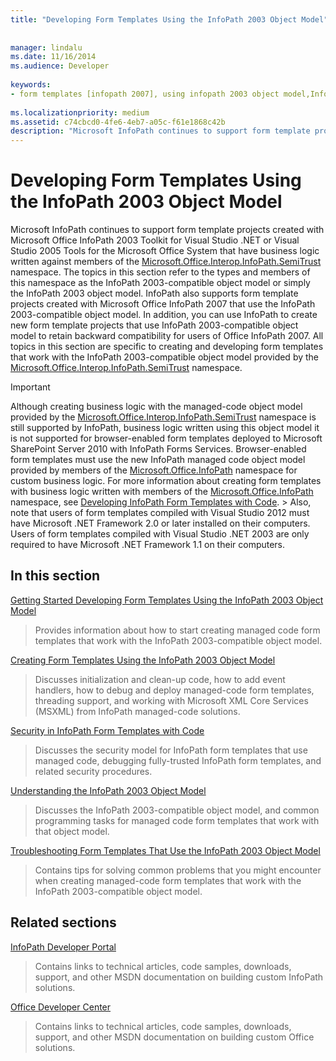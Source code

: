 ```yaml
---
title: "Developing Form Templates Using the InfoPath 2003 Object Model"
 
 
manager: lindalu
ms.date: 11/16/2014
ms.audience: Developer
 
keywords:
- form templates [infopath 2007], using infopath 2003 object model,InfoPath 2003-compatible form templates,InfoPath 2007, developing form templates using InfoPath 2003 object model,object models [InfoPath 2003], developing managed code form templates
 
ms.localizationpriority: medium
ms.assetid: c74cbcd0-4fe6-4eb7-a05c-f61e1868c42b
description: "Microsoft InfoPath continues to support form template projects created with Microsoft Office InfoPath 2003 Toolkit for Visual Studio .NET or Visual Studio 2005 Tools for the Microsoft Office System that have business logic written against members of the Microsoft.Office.Interop.InfoPath.SemiTrust namespace. The topics in this section refer to the types and members of this namespace as the InfoPath 2003-compatible object model or simply the InfoPath 2003 object model. InfoPath also supports form template projects created with Microsoft Office InfoPath 2007 that use the InfoPath 2003-compatible object model. In addition, you can use InfoPath to create new form template projects that use InfoPath 2003-compatible object model to retain backward compatibility for users of Office InfoPath 2007. All topics in this section are specific to creating and developing form templates that work with the InfoPath 2003-compatible object model provided by the Microsoft.Office.Interop.InfoPath.SemiTrust namespace."
---
```


# Developing Form Templates Using the InfoPath 2003 Object Model

Microsoft InfoPath continues to support form template projects created with Microsoft Office InfoPath 2003 Toolkit for Visual Studio .NET or Visual Studio 2005 Tools for the Microsoft Office System that have business logic written against members of the [Microsoft.Office.Interop.InfoPath.SemiTrust](https://msdn.microsoft.com/library/Microsoft.Office.Interop.InfoPath.SemiTrust.aspx) namespace. The topics in this section refer to the types and members of this namespace as the InfoPath 2003-compatible object model or simply the InfoPath 2003 object model. InfoPath also supports form template projects created with Microsoft Office InfoPath 2007 that use the InfoPath 2003-compatible object model. In addition, you can use InfoPath to create new form template projects that use InfoPath 2003-compatible object model to retain backward compatibility for users of Office InfoPath 2007. All topics in this section are specific to creating and developing form templates that work with the InfoPath 2003-compatible object model provided by the [Microsoft.Office.Interop.InfoPath.SemiTrust](https://msdn.microsoft.com/library/Microsoft.Office.Interop.InfoPath.SemiTrust.aspx) namespace. 
  
> [!IMPORTANT]
> Although creating business logic with the managed-code object model provided by the [Microsoft.Office.Interop.InfoPath.SemiTrust](https://msdn.microsoft.com/library/Microsoft.Office.Interop.InfoPath.SemiTrust.aspx) namespace is still supported by InfoPath, business logic written using this object model it is not supported for browser-enabled form templates deployed to Microsoft SharePoint Server 2010 with InfoPath Forms Services. Browser-enabled form templates must use the new InfoPath managed code object model provided by members of the [Microsoft.Office.InfoPath](https://msdn.microsoft.com/library/Microsoft.Office.InfoPath.aspx) namespace for custom business logic. For more information about creating form templates with business logic written with members of the [Microsoft.Office.InfoPath](https://msdn.microsoft.com/library/Microsoft.Office.InfoPath.aspx) namespace, see [Developing InfoPath Form Templates with Code](developing-infopath-form-templates-with-code.md). > Also, note that users of form templates compiled with Visual Studio 2012 must have Microsoft .NET Framework 2.0 or later installed on their computers. Users of form templates compiled with Visual Studio .NET 2003 are only required to have Microsoft .NET Framework 1.1 on their computers. 
  
## In this section

[Getting Started Developing Form Templates Using the InfoPath 2003 Object Model](get-started-developing-form-templates-using-infopath-object-model.md)
  
> Provides information about how to start creating managed code form templates that work with the InfoPath 2003-compatible object model.
    
[Creating Form Templates Using the InfoPath 2003 Object Model](creating-form-templates-using-the-infopath-2003-object-model.md)
  
> Discusses initialization and clean-up code, how to add event handlers, how to debug and deploy managed-code form templates, threading support, and working with Microsoft XML Core Services (MSXML) from InfoPath managed-code solutions.
    
[Security in InfoPath Form Templates with Code](security-in-infopath-form-templates-with-code.md)
  
> Discusses the security model for InfoPath form templates that use managed code, debugging fully-trusted InfoPath form templates, and related security procedures.
    
[Understanding the InfoPath 2003 Object Model](understanding-the-infopath-2003-object-model.md)
  
> Discusses the InfoPath 2003-compatible object model, and common programming tasks for managed code form templates that work with that object model.
    
[Troubleshooting Form Templates That Use the InfoPath 2003 Object Model](troubleshoot-form-templates-that-use-infopath-object-model.md)
  
> Contains tips for solving common problems that you might encounter when creating managed-code form templates that work with the InfoPath 2003-compatible object model.
    
## Related sections

[InfoPath Developer Portal](https://go.microsoft.com/fwlink?LinkID=11689)
  
> Contains links to technical articles, code samples, downloads, support, and other MSDN documentation on building custom InfoPath solutions.
    
[Office Developer Center](https://developer.microsoft.com/office)
  
> Contains links to technical articles, code samples, downloads, support, and other MSDN documentation on building custom Office solutions.
    


